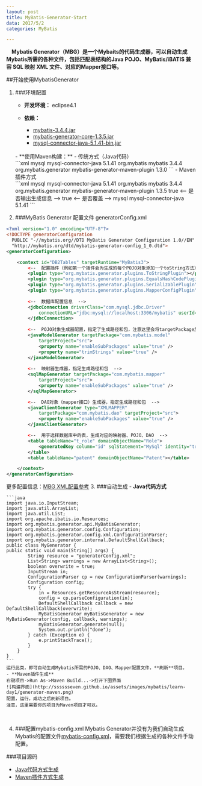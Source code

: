 ```yaml
---
layout: post
title: MyBatis-Generator-Start
data: 2017/5/2  
categories: MyBatis

---
```


&emsp;**Mybatis Generator（MBG）是一个Mybaits的代码生成器，可以自动生成Mybatis所需的各种文件，包括匹配表结构的Java POJO、MyBatis/iBATIS 兼容 SQL 映射 XML 文件、对应的Mapper接口等。**


##开始使用MybatisGenerator

1. ###环境配置

	- **开发环境：**
	eclipse4.1
	
	- **依赖：**
		- [mybatis-3.4.4.jar](https://github.com/mybatis/mybatis-3/releases)
		- [mybatis-generator-core-1.3.5.jar](https://github.com/mybatis/generator/releases)
		- [mysql-connector-java-5.1.41-bin.jar](https://www.mysql.com/products/connector/)
	<br>
	- **使用Maven构建：**
		- 传统方式（Java代码）<br>
	```xml
		<dependency>
			<groupId>mysql</groupId>
			<artifactId>mysql-connector-java</artifactId>
			<version>5.1.41</version>
		</dependency>
		<dependency>
			<groupId>org.mybatis</groupId>
			<artifactId>mybatis</artifactId>
			<version>3.4.4</version>
		</dependency>
		<dependency>
			<groupId>org.mybatis.generator</groupId>
			<artifactId>mybatis-generator-maven-plugin</artifactId>
			<version>1.3.0</version>
		<dependency>
	```
		- Maven插件方式<br>
	```xml
		<dependencies>
			<dependency>
				<groupId>mysql</groupId>
				<artifactId>mysql-connector-java</artifactId>
				<version>5.1.41</version>
			</dependency>
			<dependency>
				<groupId>org.mybatis</groupId>
				<artifactId>mybatis</artifactId>
				<version>3.4.4</version>
			</dependency>
		</dependencies>
		<build>
			<pluginManagement>
				<plugins>
					<plugin>
						<groupId>org.mybatis.generator</groupId>
						<artifactId>mybatis-generator-maven-plugin</artifactId>
						<version>1.3.5</version>
						<configuration>
							<verbose>true</verbose>		<-- 是否输出生成信息 -->
							<overwrite>true</overwrite>	<-- 是否覆盖 -->
						</configuration>
						<dependencies>
							<dependency>
								<groupId>mysql</groupId>
								<artifactId>mysql-connector-java</artifactId>
								<version>5.1.41</version>
							</dependency>
						</dependencies>
					</plugin>
				</plugins>
			</pluginManagement>
		</build>
	```

2.  ###MyBatis Generator 配置文件
	generatorConfig.xml
```xml
<?xml version="1.0" encoding="UTF-8"?>
<!DOCTYPE generatorConfiguration
  PUBLIC "-//mybatis.org//DTD MyBatis Generator Configuration 1.0//EN"
  "http://mybatis.org/dtd/mybatis-generator-config_1_0.dtd">
<generatorConfiguration>

	<context id="DB2Tables" targetRuntime="MyBatis3">
		<--  配置插件（例如第一个插件会为生成的每个POJO对象添加一个toString方法），非必须  -->
		<plugin type="org.mybatis.generator.plugins.ToStringPlugin"></plugin>
		<plugin type="org.mybatis.generator.plugins.EqualsHashCodePlugin"></plugin>
		<plugin type="org.mybatis.generator.plugins.SerializablePlugin"></plugin>
		<plugin type="org.mybatis.generator.plugins.MapperConfigPlugin"></plugin>
		
		<--  数据库配置信息  -->
		<jdbcConnection driverClass="com.mysql.jdbc.Driver"
			connectionURL="jdbc:mysql://localhost:3306/mybatis" userId="root" password="imseven">
		</jdbcConnection>
		
		<--  POJO对象生成器配置，指定了生成路径和包，注意这里会将targetPackage放入targetProject指定的路径下（eclipse中）  -->
		<javaModelGenerator targetPackage="com.mybatis.model"
			targetProject="src">
			<property name="enableSubPackages" value="true" />
			<property name="trimStrings" value="true" />
		</javaModelGenerator>
		
		<--  映射器生成器，指定生成路径和包  -->
		<sqlMapGenerator targetPackage="com.mybatis.mapper"
			targetProject="src">
			<property name="enableSubPackages" value="true" />
		</sqlMapGenerator>

		<--  DAO对象（mapper接口）生成器，指定生成路径和包  -->
		<javaClientGenerator type="XMLMAPPER"
			targetPackage="com.mybatis.dao" targetProject="src">
			<property name="enableSubPackages" value="true" />
		</javaClientGenerator>

		<--  用于选择数据库中的表，生成对应的映射器、POJO、DAO  -->
		<table tableName="t_role" domainObjectName="Role">
			<generatedKey column="id" sqlStatement="MySql" identity="true" />
		</table>
		<table tableName="patent" domainObjectName="Patent"></table>

	</context>
</generatorConfiguration>
```
更多配置信息：[MBG XML配置参考](http://mbg.cndocs.tk/configreference/xmlconfig.html "MBG XML配置参考")
3. ###自动生成
	- **Java代码方式**
	
	```java
	import java.io.InputStream;
	import java.util.ArrayList;
	import java.util.List;
	import org.apache.ibatis.io.Resources;
	import org.mybatis.generator.api.MyBatisGenerator;
	import org.mybatis.generator.config.Configuration;
	import org.mybatis.generator.config.xml.ConfigurationParser;
	import org.mybatis.generator.internal.DefaultShellCallback;
	public class MyGenerator {
	public static void main(String[] args) {
			String resource = "generatorConfig.xml";
			List<String> warnings = new ArrayList<String>();
			boolean overwrite = true;
			InputStream in;
			ConfigurationParser cp = new ConfigurationParser(warnings);
			Configuration config;
			try {
				in = Resources.getResourceAsStream(resource);
				config = cp.parseConfiguration(in);
				DefaultShellCallback callback = new DefaultShellCallback(overwrite);
				MyBatisGenerator myBatisGenerator = new MyBatisGenerator(config, callback, warnings);
				myBatisGenerator.generate(null);
				System.out.println("done");
			} catch (Exception e) {
				e.printStackTrace();
			}
		}
	}
	```
	运行此类，即可自动生成Mybatis所需的POJO、DAO、Mapper配置文件，**刷新**项目。
	- **Maven插件生成**
	右键项目->Run As->Maven Build...->打开下图界面
	![构建界面](http://sssssseven.github.io/assets/images/mybatis/learn-day1/generator-maven.png)
	配置，运行，成功之后刷新项目。
	注意，这里需要你的项目为Maven项目才可以。
<br>

4. ###配置mybatis-config.xml
	Mybatis Generator并没有为我们自动生成Mybatis的配置文件[mybatis-config.xml](https://github.com/sssssseven/MyBatis-learn/blob/master/MyBaits-Start/mybatis-config.xml)，需要我们根据生成的各种文件手动配置。

###项目源码
- [Java代码方式生成](https://github.com/sssssseven/MyBatis-learn/tree/master/Mybatis-generator-start/ByJava)
- [Maven插件方式生成](https://github.com/sssssseven/MyBatis-learn/tree/master/Mybatis-generator-start/ByMaven)